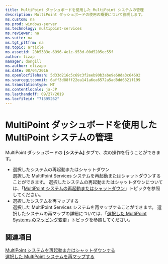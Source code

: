 ```yaml
---
title: MultiPoint ダッシュボードを使用した MultiPoint システムの管理
description: MultiPoint ダッシュボードの使用の概要について説明します。
ms.custom: na
ms.prod: windows-server
ms.technology: multipoint-services
ms.reviewer: na
ms.suite: na
ms.tgt_pltfrm: na
ms.topic: article
ms.assetid: 28b5383e-6996-4e1c-953d-00d5205ec55f
author: lizap
manager: dongill
ms.author: elizapo
ms.date: 08/04/2016
ms.openlocfilehash: 5d33d216c5c69c3f2eeb90b3abe9e68da3c64692
ms.sourcegitcommit: 6aff3d88ff22ea141a6ea6572a5ad8dd6321f199
ms.translationtype: MT
ms.contentlocale: ja-JP
ms.lasthandoff: 09/27/2019
ms.locfileid: "71395262"
---
```

# <a name="manage-multipoint-systems-using-multipoint-dashboard"></a>MultiPoint ダッシュボードを使用した MultiPoint システムの管理
MultiPoint ダッシュボードの **[システム]** タブで、次の操作を行うことができます。  
  
- 選択したシステムの再起動またはシャットダウン  
選択した MultiPoint Services システムを再起動またはシャットダウンすることができます。 選択したシステムの再起動またはシャットダウンについては、「[MultiPoint システムの再起動またはシャットダウン](Restart-or-Shut-Down-MultiPoint-Systems.md)」トピックを参照してください。   
- 選択したシステムを再マップする  
選択した MultiPoint Services システムを再マップすることができます。 選択したシステムの再マップの詳細については、「[選択した MultiPoint Systems のマッピング変更](Remap-Selected-MultiPoint-Systems.md)」トピックを参照してください。  
  
## <a name="see-also"></a>関連項目  
[MultiPoint システムを再起動またはシャットダウンする](Restart-or-Shut-Down-MultiPoint-Systems.md)  
[選択した MultiPoint システムを再マップする](Remap-Selected-MultiPoint-Systems.md)  